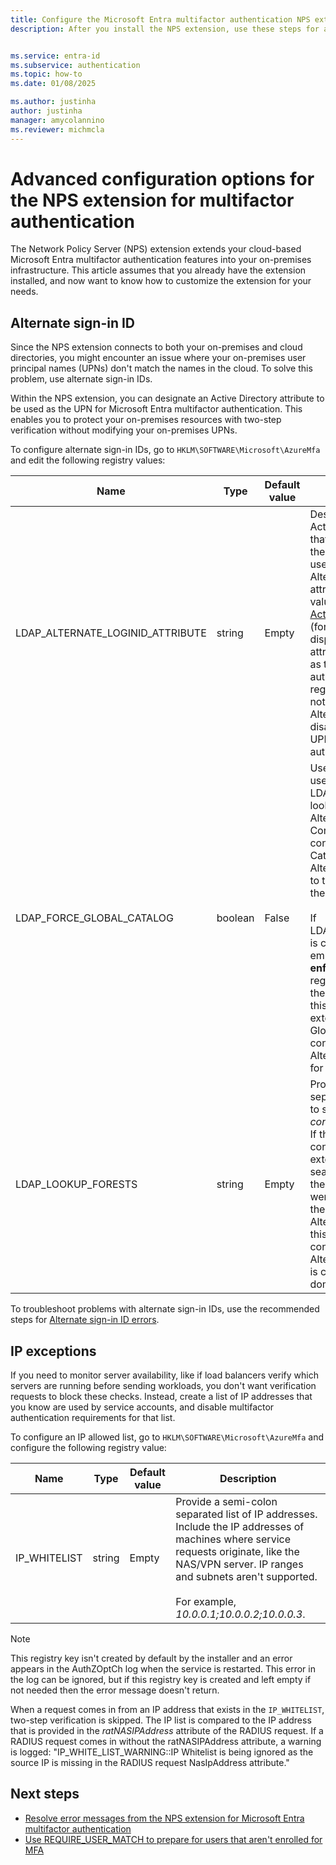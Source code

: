 ```yaml
---
title: Configure the Microsoft Entra multifactor authentication NPS extension
description: After you install the NPS extension, use these steps for advanced configuration like allowed IP lists and UPN replacement.


ms.service: entra-id
ms.subservice: authentication
ms.topic: how-to
ms.date: 01/08/2025

ms.author: justinha
author: justinha
manager: amycolannino
ms.reviewer: michmcla
---
```

# Advanced configuration options for the NPS extension for multifactor authentication

The Network Policy Server (NPS) extension extends your cloud-based Microsoft Entra multifactor authentication features into your on-premises infrastructure. This article assumes that you already have the extension installed, and now want to know how to customize the extension for your needs.

## Alternate sign-in ID

Since the NPS extension connects to both your on-premises and cloud directories, you might encounter an issue where your on-premises user principal names (UPNs) don't match the names in the cloud. To solve this problem, use alternate sign-in IDs. 

Within the NPS extension, you can designate an Active Directory attribute to be used as the UPN for Microsoft Entra multifactor authentication. This enables you to protect your on-premises resources with two-step verification without modifying your on-premises UPNs. 

To configure alternate sign-in IDs, go to `HKLM\SOFTWARE\Microsoft\AzureMfa` and edit the following registry values:

| Name | Type | Default value | Description |
| ---- | ---- | ------------- | ----------- |
| LDAP_ALTERNATE_LOGINID_ATTRIBUTE | string | Empty | Designate the name of Active Directory attribute that you want to use as the UPN. This attribute is used as the AlternateLoginId attribute. If this registry value is set to a [valid Active Directory attribute](/windows/win32/adschema/attributes-all) (for example, mail or displayName), then the attribute's value is used as the user's UPN for authentication. If this registry value is empty or not configured, then AlternateLoginId is disabled and the user's UPN is used for authentication. |
| LDAP_FORCE_GLOBAL_CATALOG | boolean | False | Use this flag to force the use of Global Catalog for LDAP searches when looking up AlternateLoginId. Configure a domain controller as a Global Catalog, add the AlternateLoginId attribute to the Global Catalog, and then enable this flag. <br><br> If LDAP_LOOKUP_FORESTS is configured (not empty), **this flag is enforced as true**, regardless of the value of the registry setting. In this case, the NPS extension requires the Global Catalog to be configured with the AlternateLoginId attribute for each forest. |
| LDAP_LOOKUP_FORESTS | string | Empty | Provide a semi-colon separated list of forests to search. For example, *contoso.com;foobar.com*. If this registry value is configured, the NPS extension iteratively searches all the forests in the order in which they were listed, and returns the first successful AlternateLoginId value. If this registry value isn't configured, the AlternateLoginId lookup is confined to the current domain.|

To troubleshoot problems with alternate sign-in IDs, use the recommended steps for [Alternate sign-in ID errors](howto-mfa-nps-extension-errors.md#alternate-login-id-errors).

## IP exceptions

If you need to monitor server availability, like if load balancers verify which servers are running before sending workloads, you don't want verification requests to block these checks. Instead, create a list of IP addresses that you know are used by service accounts, and disable multifactor authentication requirements for that list.

To configure an IP allowed list, go to `HKLM\SOFTWARE\Microsoft\AzureMfa` and configure the following registry value:

| Name | Type | Default value | Description |
| ---- | ---- | ------------- | ----------- |
| IP_WHITELIST | string | Empty | Provide a semi-colon separated list of IP addresses. Include the IP addresses of machines where service requests originate, like the NAS/VPN server. IP ranges and subnets aren't supported. <br><br> For example, *10.0.0.1;10.0.0.2;10.0.0.3*.

> [!NOTE]
> This registry key isn't created by default by the installer and an error appears in the AuthZOptCh log when the service is restarted. This error in the log can be ignored, but if this registry key is created and left empty if not needed then the error message doesn't return.

When a request comes in from an IP address that exists in the `IP_WHITELIST`, two-step verification is skipped. The IP list is compared to the IP address that is provided in the *ratNASIPAddress* attribute of the RADIUS request. If a RADIUS request comes in without the ratNASIPAddress attribute, a warning is logged: "IP_WHITE_LIST_WARNING::IP Whitelist is being ignored as the source IP is missing in the RADIUS request NasIpAddress attribute."

## Next steps

- [Resolve error messages from the NPS extension for Microsoft Entra multifactor authentication](howto-mfa-nps-extension-errors.md)
- [Use REQUIRE_USER_MATCH to prepare for users that aren't enrolled for MFA](howto-mfa-nps-extension.md#configure-your-nps-extension)
